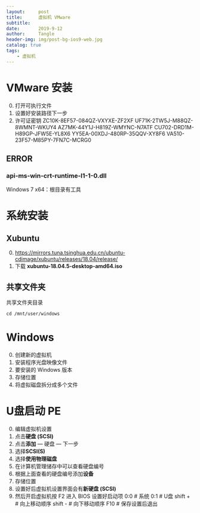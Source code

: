 ```yaml
---
layout:     post
title:      虚拟机 VMware
subtitle:   
date:       2019-9-12
author:     Tangle
header-img: img/post-bg-ios9-web.jpg
catalog: true
tags:
    - 虚拟机
---
```


# VMware 安装

0. 打开可执行文件
0. 设置好安装路径下一步
0. 许可证密钥
    ZC10K-8EF57-084QZ-VXYXE-ZF2XF
    UF71K-2TW5J-M88QZ-8WMNT-WKUY4
    AZ7MK-44Y1J-H819Z-WMYNC-N7ATF
    CU702-DRD1M-H89GP-JFW5E-YL8X6
    YY5EA-00XDJ-480RP-35QQV-XY8F6
    VA510-23F57-M85PY-7FN7C-MCRG0

## ERROR

### api-ms-win-crt-runtime-l1-1-0.dll

Windows 7 x64：根目录有工具

# 系统安装

## Xubuntu

0. https://mirrors.tuna.tsinghua.edu.cn/ubuntu-cdimage/xubuntu/releases/18.04/release/
0. 下载 **xubuntu-18.04.5-desktop-amd64.iso**

## 共享文件夹

共享文件夹目录

```
cd /mnt/user/windows
```

# Windows

0. 创建新的虚拟机
0. 安装程序光盘映像文件
0. 要安装的 Windows 版本
0. 存储位置
0. 将虚拟磁盘拆分成多个文件

# U盘启动 PE

0. 编辑虚拟机设置
0. 点击**硬盘 (SCSI)**
0. 点击**添加** — 硬盘 — 下一步
0. 选择**SCSI(S)**
0. 选择**使用物理磁盘**
0. 在计算机管理储存中可以查看硬盘编号
0. 根据上面查看的硬盘编号添加**设备**
0. 存储位置
0. 设置好后虚拟机设置界面会有**新硬盘 (SCSI)**
0. 然后开启虚拟机按 F2 进入 BIOS 设置好启动项
    0:0     # 系统
    0:1     # U盘
    shift + # 向上移动顺序
    shift - # 向下移动顺序
    F10     # 保存设置后退出
